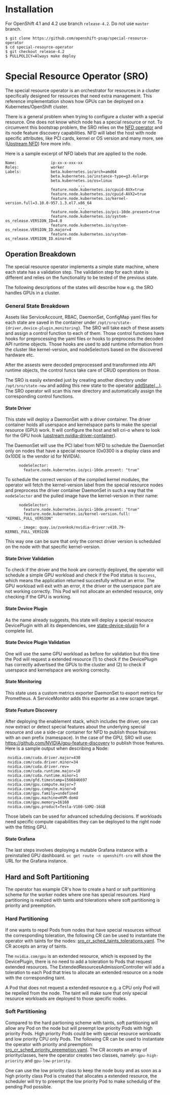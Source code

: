 # Installation

For OpenShift 4.1 and 4.2 use branch `release-4.2`. Do not use `master` branch. 

```
$ git clone https://github.com/openshift-psap/special-resource-operator
$ cd special-resource-operator
$ git checkout release-4.2
$ PULLPOLICY=Always make deploy
```

# Special Resource Operator (SRO)

The special resource operator is an orchestrator for resources in a cluster specifically designed for resources that need extra management. This reference implementation shows how GPUs can be deployed on a Kubernetes/OpenShift cluster. 

There is a general problem when trying to configure a cluster with a special resource. One does not know which node has a special resource or not. To circumvent this bootstrap problem, the SRO relies on the [NFD operator](https://github.com/openshift/cluster-nfd-operator) and its node feature discovery capabilities. NFD will label the host with node specific attributes, like PCI cards, kernel or OS version and many more, see ([Upstream NFD](https://github.com/kubernetes-sigs/node-feature-discovery)) fore more info. 

Here is a sample excerpt of NFD labels that are applied to the node. 
```
Name:               ip-xx-x-xxx-xx
Roles:              worker
Labels:             beta.kubernetes.io/arch=amd64
                    beta.kubernetes.io/instance-type=g3.4xlarge
                    beta.kubernetes.io/os=linux
                                ... 
                    feature.node.kubernetes.io/cpuid-AVX=true
                    feature.node.kubernetes.io/cpuid-AVX2=true
                    feature.node.kubernetes.io/kernel-version.full=3.10.0-957.1.3.el7.x86_64
                                ...
                    feature.node.kubernetes.io/pci-10de.present=true
                    feature.node.kubernetes.io/system-os_release.VERSION_ID=4.0
                    feature.node.kubernetes.io/system-os_release.VERSION_ID.major=4
                    feature.node.kubernetes.io/system-os_release.VERSION_ID.minor=0
```


## Operation Breakdown
The special resource operator implements a simple state machine, where each state has a validation step. The validation step for each state is different and relies on the functionality to be tested of the previous state. 

The following descriptions of the states will describe how e.g. the SRO handles GPUs in a cluster. 

### General State Breakdown
Assets like ServiceAccount, RBAC, DaemonSet, ConfigMap yaml files for each state are saved in the container under `/opt/sro/state-{driver,device-plugin,monitoring}`. The SRO will take each of these assets and assign a control function to each of them. Those control functions have hooks for preprocessing the yaml files or hooks to preprocess the decoded API runtime objects. Those hooks are used to add runtime information from the cluster like kernel-version, and nodeSelectors based on the discovered hardware etc. 

After the assests were decoded preprocessed and transformed into API runtime objects, the control funcs take care of CRUD operations on those. 

The SRO is easily extended just by creating another directory under `/opt/sro/state-new` and adding this new state to the operator [addState(...)](https://github.com/zvonkok/special-resource-operator/blob/012020bb04922737d1f9eb5e703d3b931a053bd4/pkg/controller/specialresource/specialresource_state.go#L79). The SRO operator will scan this new directory and automatically assign the corresponding control functions. 

#### State Driver
This state will deploy a DaemonSet with a driver container. The driver container holds all userspace and kernelspace parts to make the special resource (GPU) work. It will configure the host and tell cri-o where to look for the GPU hook ([upstream nvidia-driver-container](https://gitlab.com/nvidia/driver/tree/centos7)). 

The DaemonSet will use the PCI label from NFD to schedule the DaemonSet only on nodes that have a special resource (0x0300 is a display class and 0x10DE is the vendor id for NVIDIA). 
```
      nodeSelector:
        feature.node.kubernetes.io/pci-10de.present: "true"
```

To schedule the correct version of the compiled kernel modules, the operator will fetch the kernel-version label from the special resource nodes and preprocess the driver container DaemonSet in such a way that the `nodeSelector` and the pulled image have the kernel-version in their name: 
```
      nodeSelector:
        feature.node.kubernetes.io/pci-10de.present: "true"
        feature.node.kubernetes.io/kernel-version.full: "KERNEL_FULL_VERSION"
```
```
      - image: quay.io/zvonkok/nvidia-driver:v410.79-KERNEL_FULL_VERSION
```

This way one can be sure that only the correct driver version is scheduled on the node with that specific kernel-version. 


#### State Driver Validation
To check if the driver and the hook are correctly deployed, the operator will schedule a simple GPU workload and check if the Pod status is `Success`, which means the application returned succesfully without an error. The GPU workload will exit with an error, it the driver or the userspace part are not working correctly. This Pod will not allocate an extended resource, only checking if the GPU is working. 

#### State Device Plugin
As the name already suggests, this state will deploy a special resource DevicePlugin with all its dependencies, see [state-device-plugin](https://github.com/zvonkok/special-resource-operator/tree/master/assets/state-device-plugin) for a complete list. 

#### State Device Plugin Validation
One will use the same GPU workload as before for validation but this time the Pod will request a extended resource (1) to check if the DevicePlugin has correctly advertised the GPUs to the cluster and (2) to check if userspace and kernelspace are working correclty. 

#### State Monitoring
This state uses a custom metrics exporter DaemonSet to export metrics for Prometheus. A ServiceMonitor adds this exporter as a new scrape target. 

#### State Feature Discovery
After deploying the enablement stack, which includes the driver, one can now extract or detect special features about the underlying special resource and use a side-car container for NFD to publish those features with an own prefix (namespace). In the case of the GPU, SRO will use: https://github.com/NVIDIA/gpu-feature-discovery to publish those features. Here is a sample output when describing a Node: 

```
 nvidia.com/cuda.driver.major=430
 nvidia.com/cuda.driver.minor=34
 nvidia.com/cuda.driver.rev=
 nvidia.com/cuda.runtime.major=10
 nvidia.com/cuda.runtime.minor=1
 nvidia.com/gfd.timestamp=1566846697
 nvidia.com/gpu.compute.major=7
 nvidia.com/gpu.compute.minor=0
 nvidia.com/gpu.family=undefined
 nvidia.com/gpu.machine=HVM-domU
 nvidia.com/gpu.memory=16160
 nvidia.com/gpu.product=Tesla-V100-SXM2-16GB
```

Those labels can be used for advanced scheduling decisions. If workloads need specific compute capabilities they can be deployed to the right node with the fitting GPU.


#### State Grafana
The last steps involves deploying a mutable Grafana instance with a preinstalled GPU dashboard. 
`oc get route -n openshift-sro` will show the URL for the Grafana instance. 

## Hard and Soft Partitioning
The operator has example CR's how to create a hard or soft partitioning scheme for the worker nodes where one has special resources. Hard partitioning is realized with taints and tolerations where soft partitioning is priority and preemption. 

### Hard Partitioning
If one wants to repel Pods from nodes that have special resources without the corresponding toleration, the following CR can be used to instantiate the operator with taints for the nodes: [sro_cr_sched_taints_tolerations.yaml](https://github.com/zvonkok/special-resource-operator/blob/5973d6fea1985c425f5c36733fbc8e693e2c3821/manifests/sro_cr_sched_taints_tolerations.yaml#L1). The CR accepts an array of taints. 

The `nvidia.com/gpu` is an extended resource, which is exposed by the DevicePlugin, there is no need to add a  toleration to Pods that request extended resources. The ExtendedResourcesAdmissionController will add a toleration to each Pod that tries to allocate an extended resource on a node with the corresponding taint.

A Pod that does not request a extended resource e.g. a CPU only Pod will be repelled from the node. The taint will make sure that only special resource workloads are deployed to those specific nodes.

### Soft Partitioning
Compared to the hard partioning scheme with taints, soft partitioning will allow any Pod on the node but will preempt low priority Pods with high priority Pods. High priority Pods could be with special resource workloads and low priority CPU only Pods. The following CR can be used to instantiate the operator with priority and preemption: [sro_cr_sched_priority_preemption.yaml](https://github.com/zvonkok/special-resource-operator/blob/052d7ad0cd4255ab9b0595f17d4914b61927d18f/manifests/sro_cr_sched_priority_preemption.yaml#L1). The CR accepts an array of priorityclasses, here the operator creates two classes, namely: `gpu-high-priority` and `gpu-low-priority`. 

One can use the low priority class to keep the node busy and as soon as a high priority class Pod is created that allocates a extended resource, the scheduler will try to preempt the low priority Pod to make schedulig of the pending Pod possible. 







